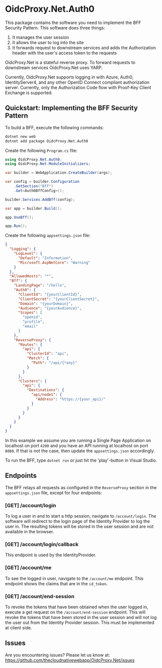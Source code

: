 # OidcProxy.Net.Auth0

This package contains the software you need to implement the BFF Security Pattern. This software does three things:

1. It manages the user session
2. It allows the user to log into the site
3. It forwards request to downstream services and adds the Authorization header with the user's access token to the requests

OidcProxy.Net is a stateful reverse proxy. To forward requests to downstream services OidcProxy.Net uses YARP.

Currently, OidcProxy.Net supports logging in with Azure, Auth0, IdentityServer4, and any other OpenID Connect compliant authorization server. Currently, only the Authorization Code flow with Proof-Key Client Exchange is supported.

## Quickstart: Implementing the BFF Security Pattern

To build a BFF, execute the following commands:

```bash
dotnet new web
dotnet add package OidcProxy.Net.Auth0
```

Create the following `Program.cs` file:

```csharp
using OidcProxy.Net.Auth0;
using OidcProxy.Net.ModuleInitializers;

var builder = WebApplication.CreateBuilder(args);

var config = builder.Configuration
    .GetSection("Bff")
    .Get<Auth0BffConfig>();

builder.Services.AddBff(config);

var app = builder.Build();

app.UseBff();

app.Run();
```

Create the following `appsettings.json` file:

```json
{
  "Logging": {
    "LogLevel": {
      "Default": "Information",
      "Microsoft.AspNetCore": "Warning"
    }
  },
  "AllowedHosts": "*",
  "Bff": {
    "LandingPage": "/hello",
    "Auth0": {
      "ClientId": "{yourClientId}",
      "ClientSecret": "{yourClientSecret}",
      "Domain": "{yourDomain}",
      "Audience": "{yourAudience}",
      "Scopes": [
        "openid",
        "profile",
        "email"
      ]
    },
    "ReverseProxy": {
      "Routes": {
        "api": {
          "ClusterId": "api",
          "Match": {
            "Path": "/api/{*any}"
          }
        }
      },
      "Clusters": {
        "api": {
          "Destinations": {
            "api/node1": {
              "Address": "https://{your_api}/"
            }
          }
        }
      }
    }
  }
}
```

In this example we assume you are running a Single Page Application on localhost on port `4200` and you have an API running at localhost on port `8080`. If that is not the case, then update the `appsettings.json` accordingly.

To run the BFF, type `dotnet run` or just hit the 'play'-button in Visual Studio.

## Endpoints

The BFF relays all requests as configured in the `ReverseProxy` section in the `appsettings.json` file, except for four endpoints:

### [GET] /account/login
To log a user in and to start a http session, navigate to `/account/login`. The software will redirect to the login page of the Identity Provider to log the user in. The resulting tokens will be stored in the user session and are not available in the browser.

### [GET] /account/login/callback
This endpoint is used by the IdentityProvider.

### [GET] /account/me
To see the logged in user, navigate to the `/account/me` endpoint. This endpoint shows the claims that are in the `id_token`.

### [GET] /account/end-session
To revoke the tokens that have been obtained when the user logged in, execute a get request on the `/account/end-session` endpoint. This will revoke the tokens that have been stored in the user session and will not log the user out from the Identity Provider session. This must be implemented at client side.

## Issues

Are you encountering issues? Please let us know at: https://github.com/thecloudnativewebapp/OidcProxy.Net/issues